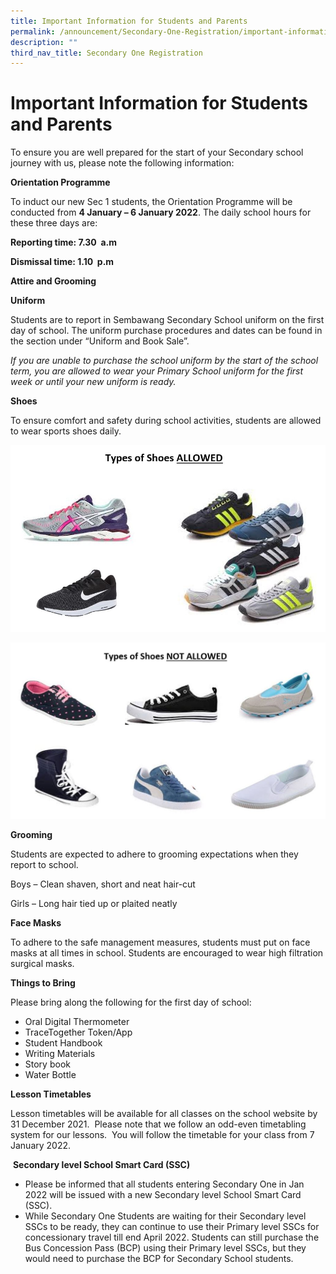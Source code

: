 ```yaml
---
title: Important Information for Students and Parents
permalink: /announcement/Secondary-One-Registration/important-information-for-students-and-parents
description: ""
third_nav_title: Secondary One Registration
---
```

Important Information for Students and Parents
==============================================

To ensure you are well prepared for the start of your Secondary school journey with us, please note the following information:

**Orientation Programme**

To induct our new Sec 1 students, the Orientation Programme will be conducted from **4 January – 6 January 2022**. The daily school hours for these three days are:

**Reporting time: 7.30  a.m**

**Dismissal time: 1.10  p.m**

**Attire and Grooming**

**Uniform**

Students are to report in Sembawang Secondary School uniform on the first day of school. The uniform purchase procedures and dates can be found in the section under “Uniform and Book Sale”.

_If you are unable to purchase the school uniform by the start of the school term, you are allowed to wear your Primary School uniform for the first week or until your new uniform is ready._

**Shoes**

To ensure comfort and safety during school activities, students are allowed to wear sports shoes daily.

![](/images/shoes1.jpeg)

![](/images/shoes2.jpeg)

**Grooming**

Students are expected to adhere to grooming expectations when they report to school.

Boys – Clean shaven, short and neat hair-cut

Girls – Long hair tied up or plaited neatly

**Face Masks**

To adhere to the safe management measures, students must put on face masks at all times in school. Students are encouraged to wear high filtration surgical masks.

**Things to Bring**

Please bring along the following for the first day of school:

*   Oral Digital Thermometer
*   TraceTogether Token/App
*   Student Handbook
*   Writing Materials
*   Story book
*   Water Bottle

**Lesson Timetables**

Lesson timetables will be available for all classes on the school website by 31 December 2021.  Please note that we follow an odd-even timetabling system for our lessons.  You will follow the timetable for your class from 7 January 2022.

 **Secondary level School Smart Card (SSC)**

*   Please be informed that all students entering Secondary One in Jan 2022 will be issued with a new Secondary level School Smart Card (SSC). 
*   While Secondary One Students are waiting for their Secondary level SSCs to be ready, they can continue to use their Primary level SSCs for concessionary travel till end April 2022. Students can still purchase the Bus Concession Pass (BCP) using their Primary level SSCs, but they would need to purchase the BCP for Secondary School students.